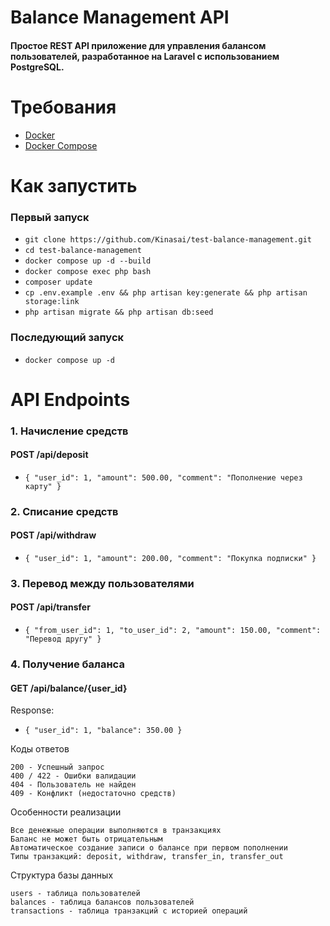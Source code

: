 # Balance Management API

#### Простое REST API приложение для управления балансом пользователей, разработанное на Laravel с использованием PostgreSQL.

# Требования
- [Docker](https://docs.docker.com/engine/install/)
- [Docker Compose](https://docs.docker.com/compose/install/#install-compose)

# Как запустить

### Первый запуск
- `git clone https://github.com/Kinasai/test-balance-management.git`
- `cd test-balance-management`
- `docker compose up -d --build`
- `docker compose exec php bash`
- `composer update`
- `cp .env.example .env && php artisan key:generate && php artisan storage:link`
- `php artisan migrate && php artisan db:seed`

### Последующий запуск
- `docker compose up -d`

# API Endpoints
### 1. Начисление средств

#### POST /api/deposit

- `{
"user_id": 1,
"amount": 500.00,
"comment": "Пополнение через карту"
}`

### 2. Списание средств

#### POST /api/withdraw

- `{
"user_id": 1,
"amount": 200.00,
"comment": "Покупка подписки"
}`

### 3. Перевод между пользователями

#### POST /api/transfer

- `{
"from_user_id": 1,
"to_user_id": 2,
"amount": 150.00,
"comment": "Перевод другу"
}`

### 4. Получение баланса

#### GET /api/balance/{user_id}

Response:

- `{
"user_id": 1,
"balance": 350.00
}`

Коды ответов

    200 - Успешный запрос
    400 / 422 - Ошибки валидации
    404 - Пользователь не найден
    409 - Конфликт (недостаточно средств)

Особенности реализации

    Все денежные операции выполняются в транзакциях
    Баланс не может быть отрицательным
    Автоматическое создание записи о балансе при первом пополнении
    Типы транзакций: deposit, withdraw, transfer_in, transfer_out

Структура базы данных

    users - таблица пользователей
    balances - таблица балансов пользователей
    transactions - таблица транзакций с историей операций
